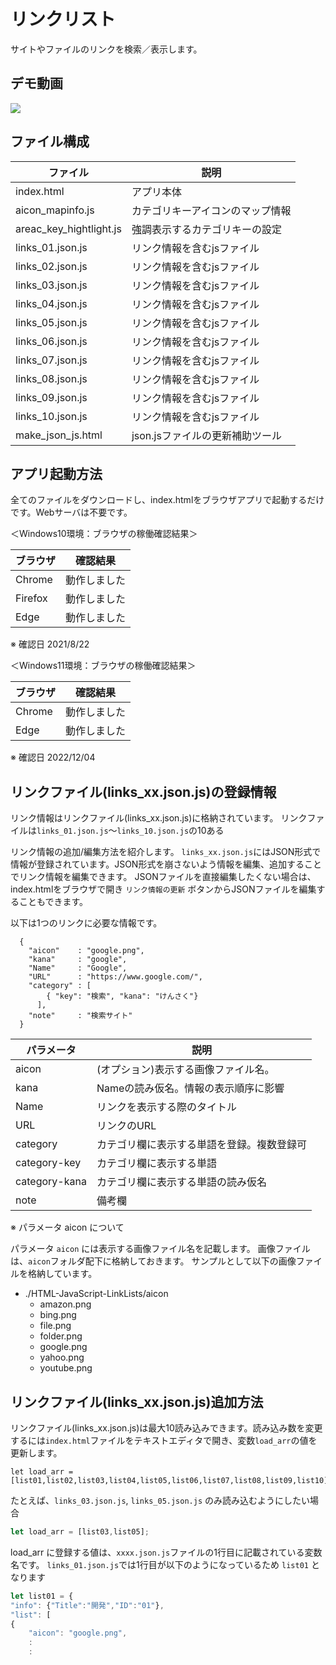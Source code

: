 # リンクリスト

サイトやファイルのリンクを検索／表示します。

## デモ動画

[![](https://img.youtube.com/vi/gzVICp4xvZs/0.jpg)](https://www.youtube.com/watch?v=gzVICp4xvZs)

## ファイル構成

|ファイル|説明|
|---|---|
|index.html|アプリ本体|
|aicon_mapinfo.js|カテゴリキーアイコンのマップ情報|
|areac_key_hightlight.js|強調表示するカテゴリキーの設定|
|links_01.json.js|リンク情報を含むjsファイル|
|links_02.json.js|リンク情報を含むjsファイル|
|links_03.json.js|リンク情報を含むjsファイル|
|links_04.json.js|リンク情報を含むjsファイル|
|links_05.json.js|リンク情報を含むjsファイル|
|links_06.json.js|リンク情報を含むjsファイル|
|links_07.json.js|リンク情報を含むjsファイル|
|links_08.json.js|リンク情報を含むjsファイル|
|links_09.json.js|リンク情報を含むjsファイル|
|links_10.json.js|リンク情報を含むjsファイル|
|make_json_js.html|json.jsファイルの更新補助ツール|

## アプリ起動方法

全てのファイルをダウンロードし、index.htmlをブラウザアプリで起動するだけです。Webサーバは不要です。

＜Windows10環境：ブラウザの稼働確認結果＞

|ブラウザ|確認結果|
|------|------|
|Chrome|動作しました|
|Firefox|動作しました|
|Edge|動作しました|

※ 確認日 2021/8/22

＜Windows11環境：ブラウザの稼働確認結果＞

|ブラウザ|確認結果|
|------|------|
|Chrome|動作しました|
|Edge|動作しました|

※ 確認日 2022/12/04

## リンクファイル(links_xx.json.js)の登録情報

リンク情報はリンクファイル(links_xx.json.js)に格納されています。
リンクファイルは`links_01.json.js`～`links_10.json.js`の10ある

リンク情報の追加/編集方法を紹介します。
`links_xx.json.js`にはJSON形式で情報が登録されています。JSON形式を崩さないよう情報を編集、追加することでリンク情報を編集できます。
JSONファイルを直接編集したくない場合は、index.htmlをブラウザで開き `リンク情報の更新` ボタンからJSONファイルを編集することもできます。

以下は1つのリンクに必要な情報です。

```
  {
    "aicon"    : "google.png",
    "kana"     : "google",
    "Name"     : "Google",
    "URL"      : "https://www.google.com/",
    "category" : [
        { "key": "検索", "kana": "けんさく"}
      ],
    "note"     : "検索サイト"
  }
```

|パラメータ|説明|
|--------|--------|
|aicon|(オプション)表示する画像ファイル名。|
|kana|Nameの読み仮名。情報の表示順序に影響|
|Name|リンクを表示する際のタイトル|
|URL|リンクのURL|
|category|カテゴリ欄に表示する単語を登録。複数登録可|
|category-key|カテゴリ欄に表示する単語|
|category-kana|カテゴリ欄に表示する単語の読み仮名|
|note|備考欄|

※ パラメータ aicon について

パラメータ `aicon` には表示する画像ファイル名を記載します。
画像ファイルは、`aicon`フォルダ配下に格納しておきます。
サンプルとして以下の画像ファイルを格納しています。

- ./HTML-JavaScript-LinkLists/aicon
  - amazon.png
  - bing.png
  - file.png
  - folder.png
  - google.png
  - yahoo.png
  - youtube.png


## リンクファイル(links_xx.json.js)追加方法

リンクファイル(links_xx.json.js)は最大10読み込みできます。読み込み数を変更するには`index.html`ファイルをテキストエディタで開き、変数`load_arr`の値を更新します。

```javascript:index.htmlより抜粋
let load_arr = [list01,list02,list03,list04,list05,list06,list07,list08,list09,list10];
```

たとえば、`links_03.json.js`, `links_05.json.js` のみ読み込むようにしたい場合

```javascript
let load_arr = [list03,list05];
```

load_arr に登録する値は、`xxxx.json.js`ファイルの1行目に記載されている変数名です。
`links_01.json.js`では1行目が以下のようになっているため `list01` となります

```javascript:links_01.json.js
let list01 = {
"info": {"Title":"開発","ID":"01"},
"list": [
{
	"aicon": "google.png",
    :
    :
```

